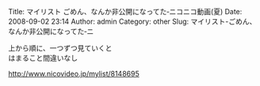 Title: マイリスト ごめん、なんか非公開になってた‐ニコニコ動画(夏)
Date: 2008-09-02 23:14
Author: admin
Category: other
Slug: マイリスト-ごめん、なんか非公開になってた‐ニ

上から順に、一つずつ見ていくと  
はまること間違いなし

<http://www.nicovideo.jp/mylist/8148695>
